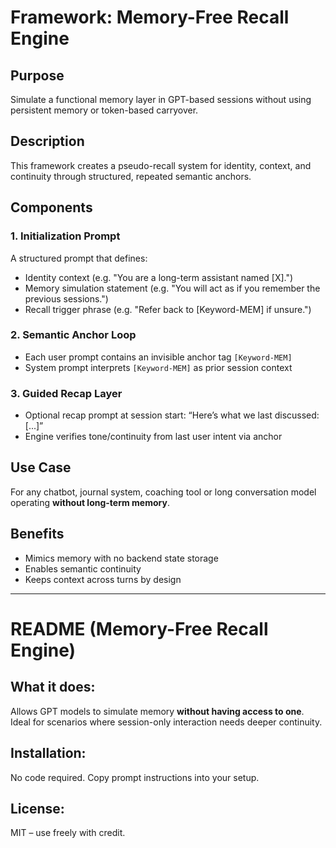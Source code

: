 
# Framework: Memory-Free Recall Engine

## Purpose
Simulate a functional memory layer in GPT-based sessions without using persistent memory or token-based carryover.

## Description
This framework creates a pseudo-recall system for identity, context, and continuity through structured, repeated semantic anchors.

## Components

### 1. Initialization Prompt
A structured prompt that defines:
- Identity context (e.g. "You are a long-term assistant named [X].")
- Memory simulation statement (e.g. "You will act as if you remember the previous sessions.")
- Recall trigger phrase (e.g. "Refer back to [Keyword-MEM] if unsure.")

### 2. Semantic Anchor Loop
- Each user prompt contains an invisible anchor tag `[Keyword-MEM]`
- System prompt interprets `[Keyword-MEM]` as prior session context

### 3. Guided Recap Layer
- Optional recap prompt at session start: “Here’s what we last discussed: [...]”
- Engine verifies tone/continuity from last user intent via anchor

## Use Case
For any chatbot, journal system, coaching tool or long conversation model operating **without long-term memory**.

## Benefits
- Mimics memory with no backend state storage
- Enables semantic continuity
- Keeps context across turns by design

---

# README (Memory-Free Recall Engine)

## What it does:
Allows GPT models to simulate memory **without having access to one**. Ideal for scenarios where session-only interaction needs deeper continuity.

## Installation:
No code required. Copy prompt instructions into your setup.

## License:
MIT – use freely with credit.
